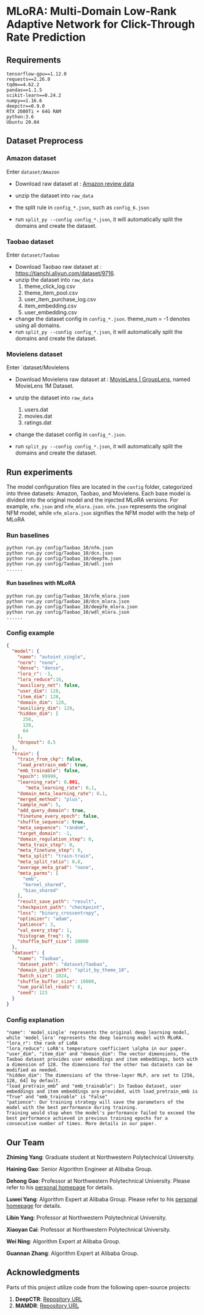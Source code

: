 # MLoRA: Multi-Domain Low-Rank Adaptive Network for Click-Through Rate Prediction

## Requirements

```
tensorflow-gpu==1.12.0
requests==2.26.0
tqdm==4.62.2
pandas==1.1.5
scikit-learn==0.24.2
numpy==1.16.6
deepctr==0.9.0
RTX 2080Ti + 64G RAM
python:3.6
Ubuntu 20.04
```

## Dataset Preprocess

### Amazon dataset

Enter `dataset/Amazon`

* Download raw dataset at : [Amazon review data](https://nijianmo.github.io/amazon/index.html#complete-data)
* unzip the dataset into `raw_data`

* the split rule in `config_*.json`, such as `config_6.json`
* run `split_py --config config_*.json`, it will automatically split the domains and create the dataset.

### Taobao dataset

Enter `dataset/Taobao`

* Download Taobao raw dataset at : https://tianchi.aliyun.com/dataset/9716.
* unzip the dataset into `raw_data`
  1. theme_click_log.csv
  2. theme_item_pool.csv
  3. user_item_purchase_log.csv
  4. item_embedding.csv
  5. user_embedding.csv
* change the dataset config in `config_*.json`. theme_num = -1 denotes using all domains.
* run `split_py --config config_*.json`, it will automatically split the domains and create the dataset.

### Movielens dataset

Enter `dataset/Movielens

- Download Movielens raw dataset at : [MovieLens | GroupLens](https://grouplens.org/datasets/movielens/), named MovieLens 1M Dataset.

- unzip the dataset into `raw_data`
  1. users.dat
  2. movies.dat
  3. ratings.dat
- change the dataset config in `config_*.json`. 
- run `split_py --config config_*.json`, it will automatically split the domains and create the dataset.

## Run experiments

The model configuration files are located in the `config` folder, categorized into three datasets: Amazon, Taobao, and Movielens. Each base model is divided into the original model and the injected MLoRA versions. For example, `nfm.json` and `nfm_mlora.json`. `nfm.json` represents the original NFM model, while `nfm_mlora.json` signifies the NFM model with the help of MLoRA

### Run baselines

```
python run.py config/Taobao_10/nfm.json
python run.py config/Taobao_10/dcn.json
python run.py config/Taobao_10/deepfm.json
python run.py config/Taobao_10/wdl.json
......
```

#### Run baselines with MLoRA

```
python run.py config/Taobao_10/nfm_mlora.json
python run.py config/Taobao_10/dcn_mlora.json
python run.py config/Taobao_10/deepfm_mlora.json
python run.py config/Taobao_10/wdl_mlora.json
......
```

### Config example

```json
{
  "model": {
    "name": "autoint_single",
    "norm": "none",
    "dense": "dense",
    "lora_r": -1,
    "lora_reduce":16,
    "auxiliary_net": false,
    "user_dim": 128,
    "item_dim": 128,
    "domain_dim": 128,
    "auxiliary_dim": 128,
    "hidden_dim": [
      256,
      128,
      64
    ],
    "dropout": 0.5
  },
  "train": {
    "train_from_ckp": false,
    "load_pretrain_emb": true,
    "emb_trainable": false,
    "epoch": 99999,
    "learning_rate": 0.001,
       "meta_learning_rate": 0.1,
    "domain_meta_learning_rate": 0.1,
    "merged_method": "plus",
    "sample_num": 5,
    "add_query_domain": true,
    "finetune_every_epoch": false,
    "shuffle_sequence": true,
    "meta_sequence": "random",
    "target_domain": -1,
    "domain_regulation_step": 0,
    "meta_train_step": 0,
    "meta_finetune_step": 0,
    "meta_split": "train-train",
    "meta_split_ratio": 0.8,
    "average_meta_grad": "none",
    "meta_parms": [
      "emb",
      "kernel_shared",
      "bias_shared"
    ],
    "result_save_path": "result",
    "checkpoint_path": "checkpoint",
    "loss": "binary_crossentropy",
    "optimizer": "adam",
    "patience": 3,
    "val_every_step": 1,
    "histogram_freq": 0,
    "shuffle_buff_size": 10000
  },
  "dataset": {
    "name": "Taobao",
    "dataset_path": "dataset/Taobao",
    "domain_split_path": "split_by_theme_10",
    "batch_size": 1024,
    "shuffle_buffer_size": 10000,
    "num_parallel_reads": 8,
    "seed": 123
  }
}
```

### Config explanation

```
"name": 'model_single' represents the original deep learning model, while 'model_lora' represents the deep learning model with MLoRA.
"lora_r": the rank of LoRA
"lora_reduce": LoRA's temperature coefficient \alpha in our paper.
"user_dim", "item_dim" and "domain_dim": The vector dimensions, the Taobao dataset provides user embeddings and item embeddings, both with a dimension of 128. The dimensions for the other two datasets can be modified as needed.
"hidden_dim": The dimensions of the three-layer MLP, are set to [256, 128, 64] by default.
"load_pretrain_emb“ and "emb_trainable": In Taobao dataset, user embeddings and item embeddings are provided, with load_pretrain_emb is "True" and "emb_trainable" is "False"
"patience": Our training strategy will save the parameters of the model with the best performance during training. 
Training would stop when the model's performance failed to exceed the best performance achieved in previous training epochs for a consecutive number of times. More details in our paper.
```

## Our Team
**Zhiming Yang**: Graduate student at Northwestern Polytechnical University.

**Haining Gao**: Senior Algorithm Engineer at Alibaba Group.

**Dehong Gao**: Professor at Northwestern Polytechnical University. Please refer to his [personal homepage](https://scholar.google.com/citations?user=0uPb8MMAAAAJ&hl=zh-CN) for details.

**Luwei Yang**: Algorithm Expert at Alibaba Group. Please refer to his [personal homepage](https://luweiyang.com/) for details.

**Libin Yang**: Professor at Northwestern Polytechnical University.

**Xiaoyan Cai**: Professor at Northwestern Polytechnical University.

**Wei Ning**: Algorithm Expert at Alibaba Group.

**Guannan Zhang**: Algorithm Expert at Alibaba Group.
## Acknowledgments

Parts of this project utilize code from the following open-source projects:

1. **DeepCTR**: [Repository URL](https://github.com/shenweichen/DeepCTR)
2. **MAMDR**: [Repository URL](https://github.com/RManLuo/MAMDR)
   